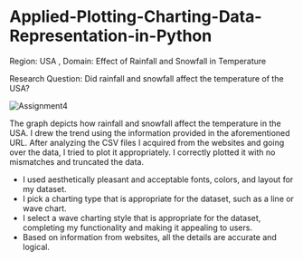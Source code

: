 # Applied-Plotting-Charting-Data-Representation-in-Python

Region: USA , Domain: Effect of Rainfall and Snowfall in Temperature

Research Question: Did rainfall and snowfall affect the temperature of the USA?

![Assignment4](https://user-images.githubusercontent.com/72176296/193398425-02e2a5b9-8ef2-4b68-bd95-9168b47b8294.png)

The graph depicts how rainfall and snowfall affect the temperature in the USA. I drew the trend using the information provided in the aforementioned URL. After analyzing the CSV files I acquired from the websites and going over the data, I tried to plot it appropriately. I correctly plotted it with no mismatches and truncated the data.

- I used aesthetically pleasant and acceptable fonts, colors, and layout for my dataset.
- I pick a charting type that is appropriate for the dataset, such as a line or wave chart.
- I select a wave charting style that is appropriate for the dataset, completing my functionality and making it appealing to users.
- Based on information from websites, all the details are accurate and logical.
